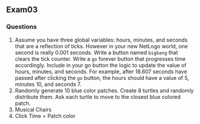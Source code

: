 ## Exam03

### Questions
1. Assume you have three global variables: hours, minutes, and seconds that are a reflection of ticks. However in your new NetLogo world, one second is really 0.001 seconds. Write a button named `bigbang` that clears the tick counter. Write a `go` forever button that progresses time accordingly. Include in your go button the logic to update the value of hours, minutes, and seconds. For example, after 18.607 seconds have passed after clicking the `go` button, the hours should have a value of 5, minutes 10, and seconds 7.
2. Randomly generate 10 blue color patches. Create 8 turtles and randomly distribute them. Ask each turtle to move to the closest blue colored patch.  
3. Musical Chairs
4. Click Time = Patch color  
